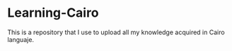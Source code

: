 # Learning-Cairo
This is a repository that I use to upload all my knowledge acquired in Cairo languaje.
